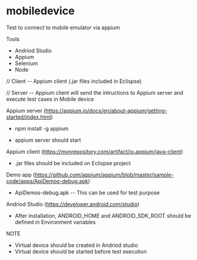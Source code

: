 # mobiledevice

Test to connect to mobile emulator via appium

Tools

- Andriod Studio 
- Appium
- Selenium 
- Node


// Client -- Appium client (.jar files included in Eclispse)

// Server -- Appium client will send the intructions to Appium server and execute test cases in Mobile device 


Appium server (https://appium.io/docs/en/about-appium/getting-started/index.html)
- npm install -g appium

- appium 
server should start 


Appium client (https://mvnrepository.com/artifact/io.appium/java-client)
- .jar files should be included on Eclispse project 

Demo app (https://github.com/appium/appium/blob/master/sample-code/apps/ApiDemos-debug.apk)
- ApiDemos-debug.apk  -- This can be used for test purpose


Andriod Studio (https://developer.android.com/studio)

- After installation, ANDROID_HOME and ANDROID_SDK_ROOT should be defined in Environment variables 

NOTE
- Virtual device should be created in Andriod studio
- Virtual device should be started before test execution 





